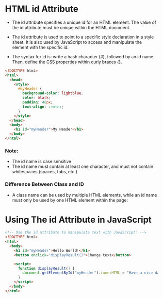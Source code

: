 # HTML id Attribute

- The id attribute specifies a unique id for an HTML element. The value of the id attribute must be unique within the HTML document.

- The id attribute is used to point to a specific style declaration in a style sheet. It is also used by JavaScript to access and manipulate the element with the specific id.

- The syntax for id is: write a hash character (#), followed by an id name. Then, define the CSS properties within curly braces {}.

```html
<!DOCTYPE html>
<html>
  <head>
    <style>
      #myHeader {
        background-color: lightblue;
        color: black;
        padding: 40px;
        text-align: center;
      }
    </style>
  </head>
  <body>
    <h1 id="myHeader">My Header</h1>
  </body>
</html>
```

### Note:

- The id name is case sensitive
- The id name must contain at least one character, and must not contain whitespaces (spaces, tabs, etc.)

### Difference Between Class and ID

- A class name can be used by multiple HTML elements, while an id name must only be used by one HTML element within the page:

# Using The id Attribute in JavaScript

```html
<!-- Use the id attribute to manipulate text with JavaScript: -->
<!DOCTYPE html>
<html>
  <body>
    <h1 id="myHeader">Hello World!</h1>
    <button onclick="displayResult()">Change text</button>

    <script>
      function displayResult() {
        document.getElementById("myHeader").innerHTML = "Have a nice day!";
      }
    </script>
  </body>
</html>
```
